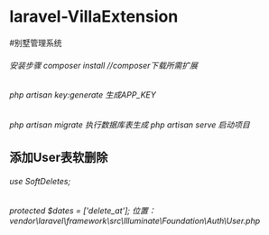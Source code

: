 # laravel-VillaExtension
#别墅管理系统
###### 安装步骤 composer install //composer下载所需扩展
###### php artisan key:generate 生成APP_KEY
###### php artisan migrate 执行数据库表生成 php artisan serve 启动项目
## 添加User表软删除
###### use SoftDeletes;
###### protected $dates = ['delete_at']; 位置：vendor\laravel\framework\src\Illuminate\Foundation\Auth\User.php
